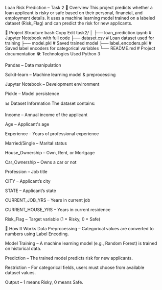 Loan Risk Prediction – Task 2
📌 Overview
This project predicts whether a loan applicant is risky or safe based on their personal, financial, and employment details.
It uses a machine learning model trained on a labeled dataset (Risk_Flag) and can predict the risk for new applicants.

📂 Project Structure
bash
Copy
Edit
task2/
│
├── loan_prediction.ipynb   # Jupyter Notebook with full code
├── dataset.csv              # Loan dataset used for training
├── model.pkl                # Saved trained model
├── label_encoders.pkl       # Saved label encoders for categorical variables
└── README.md                # Project documentation
🛠️ Technologies Used
Python 3

Pandas – Data manipulation

Scikit-learn – Machine learning model & preprocessing

Jupyter Notebook – Development environment

Pickle – Model persistence

📊 Dataset Information
The dataset contains:

Income – Annual income of the applicant

Age – Applicant's age

Experience – Years of professional experience

Married/Single – Marital status

House_Ownership – Own, Rent, or Mortgage

Car_Ownership – Owns a car or not

Profession – Job title

CITY – Applicant’s city

STATE – Applicant’s state

CURRENT_JOB_YRS – Years in current job

CURRENT_HOUSE_YRS – Years in current residence

Risk_Flag – Target variable (1 = Risky, 0 = Safe)

📌 How It Works
Data Preprocessing – Categorical values are converted to numbers using Label Encoding.

Model Training – A machine learning model (e.g., Random Forest) is trained on historical data.

Prediction – The trained model predicts risk for new applicants.

Restriction – For categorical fields, users must choose from available dataset values.

Output – 1 means Risky, 0 means Safe.

